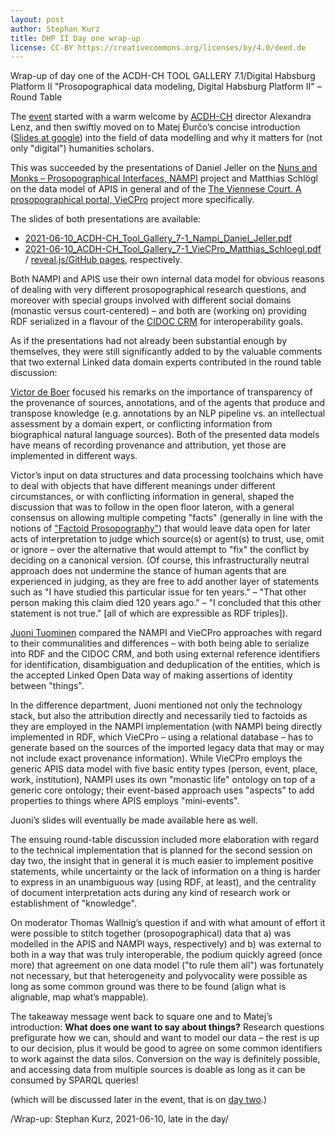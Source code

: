 ```yaml
---
layout: post
author: Stephan Kurz
title: DHP II Day one wrap-up
license: CC-BY https://creativecommons.org/licenses/by/4.0/deed.de
---
```


Wrap-up of day one of the ACDH-CH TOOL GALLERY 7.1/Digital Habsburg Platform II "Prosopographical data modeling, Digital Habsburg Platform II" – Round Table


The [event](https://www.oeaw.ac.at/acdh/events/event-series/acdh-ch-tool-gallery-71) started with a warm welcome by [ACDH-CH](https://acdh.oeaw.ac.at/) director Alexandra Lenz, and then swiftly moved on to Matej Đurčo’s concise introduction ([Slides at google](https://docs.google.com/presentation/d/1fZ8Oh3__fL8ZI3qka3LBomFoN8BvDAVW/edit#slide=id.p1)) into the field of data modelling and why it matters for (not only "digital") humanities scholars. 

This was succeeded by the presentations of Daniel Jeller on the [Nuns and Monks – Prosopographical Interfaces, NAMPI](https://nampi.icar-us.eu/) project and Matthias Schlögl on the data model of APIS in general and of the [The Viennese Court. A prosopographical portal, VieCPro](https://viecpro.oeaw.ac.at/) project more specifically. 

The slides of both presentations are available:

- [2021-06-10_ACDH-CH_Tool_Gallery_7-1_Nampi_Daniel_Jeller.pdf](../resources/2021-06-10_ACDH-CH_Tool_Gallery_7-1_Nampi_Daniel_Jeller.pdf)
- [2021-06-10_ACDH-CH_Tool_Gallery_7-1_VieCPro_Matthias_Schloegl.pdf](../resources/2021-06-10_ACDH-CH_Tool_Gallery_7-1_VieCPro_Matthias_Schloegl.pdf) / [reveal.js/GitHub pages](https://sennierer.github.io/viecpro_toolgallery_presentation_2021/), respectively.

Both NAMPI and APIS use their own internal data model for obvious reasons of dealing with very different prosopographical research questions, and moreover with special groups involved with different social domains (monastic versus court-centered) – and both are (working on) providing RDF serialized in a flavour of the [CIDOC CRM](http://www.cidoc-crm.org/) for interoperability goals. 

As if the presentations had not already been substantial enough by themselves, they were still significantly added to by the valuable comments that two external Linked data domain experts contributed in the round table discussion: 

[Victor de Boer](http://www.victordeboer.com/) focused his remarks on the importance of transparency of the provenance of sources, annotations, and of the agents that produce and transpose knowledge (e.g. annotations by an NLP pipeline vs. an intellectual assessment by a domain expert, or conflicting information from biographical natural language sources). Both of the presented data models have means of recording provenance and attribution, yet those are implemented in different ways. 

Victor’s input on data structures and data processing toolchains which have to deal with objects that have different meanings under different circumstances, or with conflicting information in general, shaped the discussion that was to follow in the open floor lateron, with a general consensus on allowing multiple competing "facts" (generally in line with the notions of ["Factoid Prosopography"](https://www.kcl.ac.uk/factoid-prosopography)) that would leave data open for later acts of interpretation to judge which source(s) or agent(s) to trust, use, omit or ignore – over the alternative that would attempt to "fix" the conflict by deciding on a canonical version. (Of course, this infrastructurally neutral approach does not undermine the stance of human agents that are experienced in judging, as they are free to add another layer of statements such as "I have studied this particular issue for ten years." – "That other person making this claim died 120 years ago." – "I concluded that this other statement is not true." [all of which are expressible as RDF triples]).

[Juoni Tuominen](https://research.aalto.fi/en/persons/jouni-tuominen) compared the NAMPI and VieCPro approaches with regard to their communalities and differences – with both being able to serialize into RDF and the CIDOC CRM, and both using external reference identifiers for identification, disambiguation and deduplication of the entities, which is the accepted Linked Open Data way of making assertions of identity between "things". 

In the difference department, Juoni mentioned not only the technology stack, but also the attribution directly and necessarily tied to factoids as they are employed in the NAMPI implementation (with NAMPI being directly implemented in RDF, which VieCPro – using a relational database – has to generate based on the sources of the imported legacy data that may or may not include exact provenance information). While VieCPro employs the generic APIS data model with five basic entity types (person, event, place, work, institution), NAMPI uses its own "monastic life" ontology on top of a generic core ontology; their event-based approach uses "aspects" to add properties to things where APIS employs "mini-events".  

Juoni’s slides will eventually be made available here as well. 

The ensuing round-table discussion included more elaboration with regard to the technical implementation that is planned for the second session on day two, the insight that in general it is much easier to implement positive statements, while uncertainty or the lack of information on a thing is harder to express in an unambiguous way (using RDF, at least), and the centrality of document interpretation acts during any kind of research work or establishment of "knowledge". 

On moderator Thomas Wallnig’s question if and with what amount of effort it were possible to stitch together (prosopographical) data that a) was modelled in the APIS and NAMPI ways, respectively) and b) was external to both in a way that was truly interoperable, the podium quickly agreed (once more) that agreement on one data model ("to rule them all") was fortunately not necessary, but that heterogeneity and polyvocality were possible as long as some common ground was there to be found (align what is alignable, map what’s mappable). 

The takeaway message went back to square one and to Matej’s introduction: **What does one want to say about things?** Research questions prefigurate how we can, should and want to model our data – the rest is up to our decision, plus it would be good to agree on some common identifiers to work against the data silos. Conversion on the way is definitely possible, and accessing data from multiple sources is doable as long as it can be consumed by SPARQL queries! 

(which will be discussed later in the event, that is on [day two](DHP-II-wrapup-day-two).)

/Wrap-up: Stephan Kurz, 2021-06-10, late in the day/
